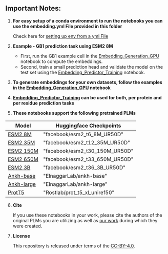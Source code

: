 Important Notes:
----------------

1. **For easy setup of a conda environment to run the notebooks you can use the embedding.yml File provided in this folder**

    Check here for [setting up env from a yml File](https://conda.io/projects/conda/en/latest/user-guide/tasks/manage-environments.html#creating-an-environment-from-an-environment-yml-file)
   
2. **Example - GB1 prediction task using ESM2 8M**
    - First, run the GB1 example cell in the [Embedding_Generation_GPU](notebooks/embedding/Embedding_Generation_GPU.ipynb) notebook to compute the embeddings.
    - Second, train a small prediction head and validate the model on the test set using the [Embedding_Predictor_Training](notebooks/embedding/Embedding_Predictor_Training.ipynb) notebook.	

3. **To generate embeddings for your own datasets, follow the examples in the [Embedding_Generation_GPU](notebooks/embedding/Embedding_Generation_GPU.ipynb) notebook**

4. **[Embedding_Predictor_Training](notebooks/embedding/Embedding_Predictor_Training.ipynb) can be used for both, per protein and per residue prediction tasks**

5. **These notebooks support the following pretrained PLMs**

| Model | Huggingface Checkpoints |
| ----------- | ----------- |
| [ESM2 8M](https://www.science.org/doi/full/10.1126/science.ade2574) | "facebook/esm2_t6_8M_UR50D" |
| [ESM2 35M](https://www.science.org/doi/full/10.1126/science.ade2574) | "facebook/esm2_t12_35M_UR50D" |
| [ESM2 150M](https://www.science.org/doi/full/10.1126/science.ade2574) | "facebook/esm2_t30_150M_UR50D" |
| [ESM2 650M](https://www.science.org/doi/full/10.1126/science.ade2574) | "facebook/esm2_t33_650M_UR50D" |
| [ESM2 3B](https://www.science.org/doi/full/10.1126/science.ade2574) | "facebook/esm2_t36_3B_UR50D" |
| [Ankh-base](https://arxiv.org/abs/2301.06568) | "ElnaggarLab/ankh-base" |
| [Ankh-large](https://arxiv.org/abs/2301.06568) | "ElnaggarLab/ankh-large" |
| [ProtT5](https://ieeexplore.ieee.org/document/9477085) | "Rostlab/prot_t5_xl_uniref50" |

6. **Cite**

    If you use these notebooks in your work, please cite the authors of the original PLMs you are utilizing as well as [our work](https://doi.org/10.1101/2023.12.13.571462) during which they were created.

7. **License**
   
   This repository is released under terms of the [CC-BY-4.0](https://creativecommons.org/licenses/by/4.0/).
